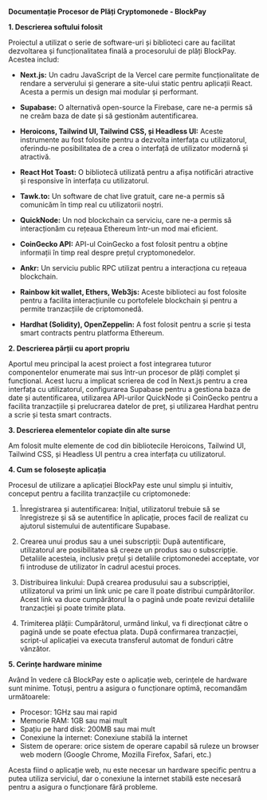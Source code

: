 **Documentație Procesor de Plăți Cryptomonede - BlockPay**

**1. Descrierea softului folosit**

Proiectul a utilizat o serie de software-uri și biblioteci care au facilitat dezvoltarea și funcționalitatea finală a procesorului de plăți BlockPay. Acestea includ:

- **Next.js:** Un cadru JavaScript de la Vercel care permite funcționalitate de rendare a serverului și generare a site-ului static pentru aplicații React. Acesta a permis un design mai modular și performant.

- **Supabase:** O alternativă open-source la Firebase, care ne-a permis să ne creăm baza de date și să gestionăm autentificarea.

- **Heroicons, Tailwind UI, Tailwind CSS, și Headless UI:** Aceste instrumente au fost folosite pentru a dezvolta interfața cu utilizatorul, oferindu-ne posibilitatea de a crea o interfață de utilizator modernă și atractivă.

- **React Hot Toast:** O bibliotecă utilizată pentru a afișa notificări atractive și responsive în interfața cu utilizatorul.

- **Tawk.to:** Un software de chat live gratuit, care ne-a permis să comunicăm în timp real cu utilizatorii noștri.

- **QuickNode:** Un nod blockchain ca serviciu, care ne-a permis să interacționăm cu rețeaua Ethereum într-un mod mai eficient.

- **CoinGecko API:** API-ul CoinGecko a fost folosit pentru a obține informații în timp real despre prețul cryptomonedelor.

- **Ankr:** Un serviciu public RPC utilizat pentru a interacționa cu rețeaua blockchain.

- **Rainbow kit wallet, Ethers, Web3js:** Aceste biblioteci au fost folosite pentru a facilita interacțiunile cu portofelele blockchain și pentru a permite tranzacțiile de criptomonedă.

- **Hardhat (Solidity), OpenZeppelin:** A fost folosit pentru a scrie și testa smart contracts pentru platforma Ethereum.

**2. Descrierea părții cu aport propriu**

Aportul meu principal la acest proiect a fost integrarea tuturor componentelor enumerate mai sus într-un procesor de plăți complet și funcțional. Acest lucru a implicat scrierea de cod în Next.js pentru a crea interfața cu utilizatorul, configurarea Supabase pentru a gestiona baza de date și autentificarea, utilizarea API-urilor QuickNode și CoinGecko pentru a facilita tranzacțiile și prelucrarea datelor de preț, și utilizarea Hardhat pentru a scrie și testa smart contracts.

**3. Descrierea elementelor copiate din alte surse**

Am folosit multe elemente de cod din bibliotecile Heroicons, Tailwind UI, Tailwind CSS, și Headless UI pentru a crea interfața cu utilizatorul.

**4. Cum se folosește aplicația**

Procesul de utilizare a aplicației BlockPay este unul simplu și intuitiv, conceput pentru a facilita tranzacțiile cu criptomonede:

1. Înregistrarea și autentificarea: Inițial, utilizatorul trebuie să se înregistreze și să se autentifice în aplicație, proces facil de realizat cu ajutorul sistemului de autentificare Supabase.

2. Crearea unui produs sau a unei subscripții: După autentificare, utilizatorul are posibilitatea să creeze un produs sau o subscripție. Detaliile acesteia, inclusiv prețul și detaliile criptomonedei acceptate, vor fi introduse de utilizator în cadrul acestui proces.

3. Distribuirea linkului: După crearea produsului sau a subscripției, utilizatorul va primi un link unic pe care îl poate distribui cumpărătorilor. Acest link va duce cumpărătorul la o pagină unde poate revizui detaliile tranzacției și poate trimite plata.

4. Trimiterea plății: Cumpărătorul, urmând linkul, va fi direcționat către o pagină unde se poate efectua plata. După confirmarea tranzacției, script-ul aplicației va executa transferul automat de fonduri către vânzător.

**5. Cerințe hardware minime**

Având în vedere că BlockPay este o aplicație web, cerințele de hardware sunt minime. Totuși, pentru a asigura o funcționare optimă, recomandăm următoarele:

- Procesor: 1GHz sau mai rapid
- Memorie RAM: 1GB sau mai mult
- Spațiu pe hard disk: 200MB sau mai mult
- Conexiune la internet: Conexiune stabilă la internet
- Sistem de operare: orice sistem de operare capabil să ruleze un browser web modern (Google Chrome, Mozilla Firefox, Safari, etc.)

Acesta fiind o aplicație web, nu este necesar un hardware specific pentru a putea utiliza serviciul, dar o conexiune la internet stabilă este necesară pentru a asigura o funcționare fără probleme.